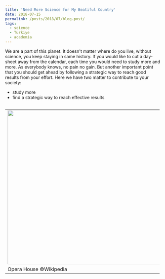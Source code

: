 ```yaml
---
title: 'Need More Science for My Beatiful Country'
date: 2018-07-15
permalink: /posts/2018/07/blog-post/
tags:
  - science
  - Turkiye
  - academia
---
```


We are a part of this planet. It doesn't matter where do you live, without science, you keep staying in same history. If you would like to cut a day-sheet away from the calendar, each time you would need to study more and more. As everybody knows, no pain no gain. But another important point that you should get ahead by following a strategic way to reach good results from your effort. Here we have two matter to contribute to your society:

* study more
* find a strategic way to reach effective results

<table align='left' style="width:500px; margin-right:0px">
  <tr>
    <td><img src="2018-07-15-blog-post-01_sancar.jpg" width="500"></td>
  </tr>
  <tr>
    <td>Opera House &copy;Wikipedia </td>
  </tr>
</table>

<!--
Science
======

Blogs
-----
http://www.huseyincavus.com.tr

-->
